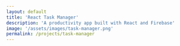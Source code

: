 ```yaml
---
layout: default
title: 'React Task Manager'
description: 'A productivity app built with React and Firebase'
image: '/assets/images/task-manager.png'
permalink: /projects/task-manager
---
```

